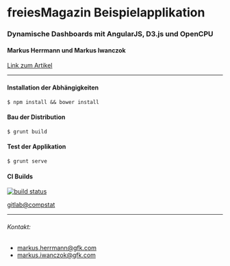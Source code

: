 freiesMagazin Beispielapplikation
============================

### Dynamische Dashboards mit AngularJS, D3.js und OpenCPU
#### Markus Herrmann und Markus Iwanczok
[Link zum Artikel](http://www.freiesmagazin.de/...tba)

----------
#### Installation der Abhängigkeiten
    $ npm install && bower install

#### Bau der Distribution
    $ grunt build

#### Test der Applikation

    $ grunt serve

#### CI Builds
[![build status](https://ci.compstat.de/projects/2/status.png?ref=master)](https://ci.compstat.de/projects/2?ref=master)

[gitlab@compstat](https://gitlab.compstat.de/msherr/freiesMagazin-sampleApp)

----------



###### Kontakt:

 - markus.herrmann@gfk.com
 - markus.iwanczok@gfk.com
 



